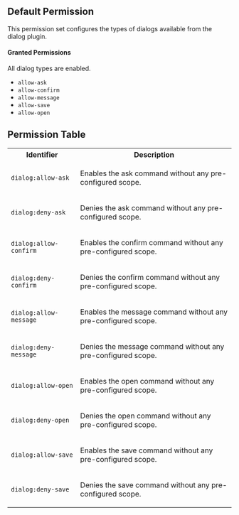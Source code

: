 ## Default Permission

This permission set configures the types of dialogs available from the dialog
plugin.

#### Granted Permissions

All dialog types are enabled.

-   `allow-ask`
-   `allow-confirm`
-   `allow-message`
-   `allow-save`
-   `allow-open`

## Permission Table

<table>
<tr>
<th>Identifier</th>
<th>Description</th>
</tr>

<tr>
<td>

`dialog:allow-ask`

</td>
<td>

Enables the ask command without any pre-configured scope.

</td>
</tr>

<tr>
<td>

`dialog:deny-ask`

</td>
<td>

Denies the ask command without any pre-configured scope.

</td>
</tr>

<tr>
<td>

`dialog:allow-confirm`

</td>
<td>

Enables the confirm command without any pre-configured scope.

</td>
</tr>

<tr>
<td>

`dialog:deny-confirm`

</td>
<td>

Denies the confirm command without any pre-configured scope.

</td>
</tr>

<tr>
<td>

`dialog:allow-message`

</td>
<td>

Enables the message command without any pre-configured scope.

</td>
</tr>

<tr>
<td>

`dialog:deny-message`

</td>
<td>

Denies the message command without any pre-configured scope.

</td>
</tr>

<tr>
<td>

`dialog:allow-open`

</td>
<td>

Enables the open command without any pre-configured scope.

</td>
</tr>

<tr>
<td>

`dialog:deny-open`

</td>
<td>

Denies the open command without any pre-configured scope.

</td>
</tr>

<tr>
<td>

`dialog:allow-save`

</td>
<td>

Enables the save command without any pre-configured scope.

</td>
</tr>

<tr>
<td>

`dialog:deny-save`

</td>
<td>

Denies the save command without any pre-configured scope.

</td>
</tr>
</table>
